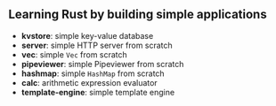 ## Learning Rust by building simple applications

- **kvstore**: simple key-value database
- **server**: simple HTTP server from scratch
- **vec**: simple `Vec` from scratch
- **pipeviewer**: simple Pipeviewer from scratch
- **hashmap**: simple `HashMap` from scratch
- **calc**: arithmetic expression evaluator
- **template-engine**: simple template engine
